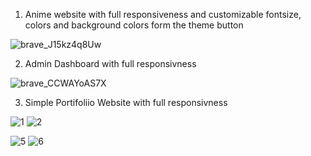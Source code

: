 1. Anime website with full responsiveness and customizable fontsize, colors and background colors form the theme button

![brave_J15kz4q8Uw](https://user-images.githubusercontent.com/94290915/218498896-47db8d08-58c3-45c1-9be6-358a2116d2bd.png)

2. Admin Dashboard with full responsivness

![brave_CCWAYoAS7X](https://user-images.githubusercontent.com/94290915/219325063-fb838011-030a-4e63-a7fa-267318561e98.png)

3. Simple Portifoliio Website with full responsivness

![1](https://user-images.githubusercontent.com/94290915/229153553-b22111a4-11d2-4f4f-bb85-57c55bb37222.png) ![2](https://user-images.githubusercontent.com/94290915/229153592-6674fe6f-adbf-44a2-a7e1-8857915ab083.png)

![5](https://user-images.githubusercontent.com/94290915/229153715-9b22482b-087c-4b6b-9172-effa9ebc3d22.png)
![6](https://user-images.githubusercontent.com/94290915/229153735-a8e2e854-5944-40c3-9ebd-d7a5bd84546e.png)



